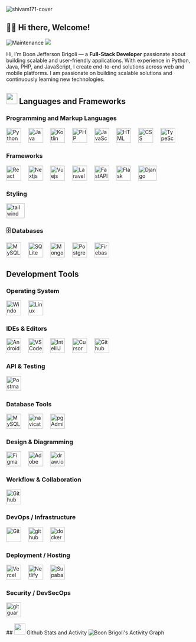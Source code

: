 ![shivam171-cover](https://github.com/Shivam171/Shivam171/assets/66107248/e660224b-261e-42ab-af67-fe1384c642b5)

## 👋🏼 Hi there, Welcome!



![Maintenance](https://img.shields.io/badge/Maintained%3F-yes-green.svg) ![](https://komarev.com/ghpvc/?username=Brigoliboon&label=Profile%20views&color=0e75b6&style=flat) 
<p>
  Hi, I’m Boon Jefferson Brigoli — a <b>Full-Stack Developer</b> passionate about building scalable and user-friendly applications. With experience in Python, Java, PHP, and JavaScript, I create end-to-end solutions across web and mobile platforms. I am passionate on building scalable solutions and continuously learning new technologies.
</p>

## <a href="#"><img src="https://media.tenor.com/GocCvG7hs78AAAAi/rocket-joypixels.gif" height="30"></a> Languages and Frameworks  
  <h3>Programming and Markup Languages</h3>
  <p>
    <img alt="Python" style='height:40px; width:40px' src="https://cdn-icons-png.flaticon.com/512/5968/5968350.png">
    &nbsp;&nbsp;&nbsp;
    <img alt="Java" style='height:40px; width:40px' src="https://cdn-icons-png.flaticon.com/512/226/226777.png">
    &nbsp;&nbsp;&nbsp;
    <img alt="Kotlin" style='height:40px; width:40px' src="https://upload.wikimedia.org/wikipedia/commons/7/74/Kotlin_Icon.png">
    &nbsp;&nbsp;&nbsp;
    <img alt="PHP" style='height:40px; width:40px' src="https://cdn-icons-png.flaticon.com/512/5968/5968332.png">
    &nbsp;&nbsp;&nbsp;
    <img alt="JavaScript" style='height:40px; width:40px' src="https://cdn-icons-png.flaticon.com/512/5968/5968292.png">
    &nbsp;&nbsp;&nbsp;
    <img alt="HTML" style='height:40px; width:40px' src="https://cdn-icons-png.flaticon.com/512/174/174854.png">
    &nbsp;&nbsp;&nbsp;
    <img alt="CSS" style='height:40px; width:40px' src="https://icon.icepanel.io/Technology/svg/CSS3.svg">
    &nbsp;&nbsp;&nbsp;
    <img alt="TypeScript" style='height:40px; width:40px' src="https://cdn-icons-png.flaticon.com/512/5968/5968381.png">
    
      
  </p>
  <h3>Frameworks</h3>
  <p>
    <img alt="React" style='height:40px; width:40px' src="https://cdn-icons-png.flaticon.com/512/15484/15484268.png">
    &nbsp;&nbsp;&nbsp;
    <img alt="Nextjs" style='height:40px; width:40px' src="https://logo.svgcdn.com/d/nextjs-original.png">
    &nbsp;&nbsp;&nbsp;
    <img alt="Vuejs" style='height:40px; width:40px' src="https://cdn-icons-png.flaticon.com/512/15484/15484278.png">
    &nbsp;&nbsp;&nbsp;
    <img alt="Laravel" style='height:40px; width:40px' src="https://icon.icepanel.io/Technology/svg/Laravel.svg">
    &nbsp;&nbsp;&nbsp;
    <img alt="FastAPI" style='height:40px; width:40px' src="https://icon.icepanel.io/Technology/svg/FastAPI.svg">
    &nbsp;&nbsp;&nbsp;
    <img alt="Flask" style='height:40px; width:40px' src="https://cdn.worldvectorlogo.com/logos/flask.svg">
    &nbsp;&nbsp;&nbsp;
    <img alt="Django" style='height:40px; width:50px' src="https://1000logos.net/wp-content/uploads/2020/08/Django-Logo.png">
  </p>

  <h3>Styling</h3>
  <p>
    <img alt="tailwind css" style='height:40px; width:50px' src="https://icon.icepanel.io/Technology/svg/Tailwind-CSS.svg">
  </p>
  
  <h3>🗄️ Databases</h3>
  
  <p>
    <img alt="MySQL" style='height:40px; width:40px' src="https://icon.icepanel.io/Technology/svg/MySQL.svg">
    &nbsp;&nbsp;&nbsp;
    <img alt="SQLite" style='height:40px; width:40px' src="https://icon.icepanel.io/Technology/png-shadow-512/SQLite.png">
    &nbsp;&nbsp;&nbsp;
    <img alt="MongoDB" style='height:40px; width:40px' src="https://icon.icepanel.io/Technology/svg/MongoDB.svg">
    &nbsp;&nbsp;&nbsp;
    <img alt="PostgreSQL" style='height:40px; width:40px' src="https://icon.icepanel.io/Technology/svg/PostgresSQL.svg">
    &nbsp;&nbsp;&nbsp;
    <img alt="Firebase Database" style='height:40px; width:40px' src="https://icon.icepanel.io/Technology/svg/Firebase.svg">
    &nbsp;&nbsp;&nbsp;
  </p>

  <h2>Development Tools</h2>
  
  <h3>Operating System</h3>
  <p>
    <img alt="Windows" style='height:40px; width:40px' src="https://icon.icepanel.io/Technology/svg/Windows-11.svg">
    &nbsp;&nbsp;&nbsp;
    <img alt="Linux" style='height:40px; width:40px' src="https://icon.icepanel.io/Technology/png-shadow-512/Linux.png">
    &nbsp;&nbsp;&nbsp;
  </p>

  <h3>IDEs & Editors</h3>
  <p>
    <img alt="Android Studio" style='height:40px; width:40px' src="https://icon.icepanel.io/Technology/png-shadow-512/Android-Studio.png">
    &nbsp;&nbsp;&nbsp;
    <img alt="VSCode" style='height:40px; width:40px' src="https://icon.icepanel.io/Technology/svg/Visual-Studio-Code-%28VS-Code%29.svg">
    &nbsp;&nbsp;&nbsp;
    <img alt="IntelliJ" style='height:40px; width:40px' src="https://icon.icepanel.io/Technology/svg/IntelliJ-IDEA.svg">
    &nbsp;&nbsp;&nbsp;
    <img alt="Cursor" style='height:40px; width:40px' src="https://avatars.githubusercontent.com/u/126759922?v=4">
    &nbsp;&nbsp;&nbsp;
    <img alt="Github" style='height:40px; width:40px' src="https://icon.icepanel.io/Technology/png-shadow-512/GitHub.png">
    &nbsp;&nbsp;&nbsp;
  </p>

  <h3>API & Testing</h3>
  <p>
    <img alt="Postman" style='height:40px; width:40px' src="https://icon.icepanel.io/Technology/svg/Postman.svg">
    &nbsp;&nbsp;&nbsp;
  </p>

  <h3>Database Tools</h3>
  <p>
    <img alt="MySQL Workbench" style='height:40px; width:40px' src="https://encrypted-tbn0.gstatic.com/images?q=tbn:ANd9GcSMrvSyvj8BDUx_a0If3L3Uwddocat7O9fjLA&s">
    &nbsp;&nbsp;&nbsp;
    <img alt="navicat" style='height:40px; width:40px' src="https://images-eds-ssl.xboxlive.com/image?url=4rt9.lXDC4H_93laV1_eHHFT949fUipzkiFOBH3fAiZZUCdYojwUyX2aTonS1aIwMrx6NUIsHfUHSLzjGJFxxh29Yv.2Ja4TSAEgerhoTfMgbt5tHz4C1ymm_O7w50cOpajGRr5nAMi3.OdbSH02ZAQ.uAnle8wNsjhPw1MJ5MY-&format=source">
    &nbsp;&nbsp;&nbsp;
    <img alt="pgAdmin 4" style='height:40px; width:40px' src="https://icon.icepanel.io/Technology/svg/PostgresSQL.svg">
    &nbsp;&nbsp;&nbsp;
  </p>

  <h3>Design & Diagramming</h3>
  <p>
    <img alt="Figma" style='height:40px; width:40px' src="https://icon.icepanel.io/Technology/svg/Figma.svg">
    &nbsp;&nbsp;&nbsp;
    <img alt="Adobe Illustrator" style='height:40px; width:40px' src="https://icon.icepanel.io/Technology/svg/Adobe-Illustrator.svg">
    &nbsp;&nbsp;&nbsp;
    <img alt="draw.io" style='height:40px; width:40px' src="https://upload.wikimedia.org/wikipedia/commons/thumb/3/3e/Diagrams.net_Logo.svg/2048px-Diagrams.net_Logo.svg.png">
    &nbsp;&nbsp;&nbsp;
  </p>

  <h3>Workflow & Collaboration</h3>
  <p>
    <img alt="Github" style='height:40px; width:40px' src="https://icon.icepanel.io/Technology/png-shadow-512/GitHub.png">
    &nbsp;&nbsp;&nbsp;
  </p>

  <h3>DevOps / Infrastructure</h3>
  <p>
    <img alt="Git" style='height:40px; width:40px' src="https://icon.icepanel.io/Technology/svg/Git.svg">
    &nbsp;&nbsp;&nbsp;
    <img alt="github actions" style='height:40px; width:40px' src="https://icon.icepanel.io/Technology/svg/GitHub-Actions.svg">
    &nbsp;&nbsp;&nbsp;
    <img alt="docker" style='height:40px; width:40px' src="https://icon.icepanel.io/Technology/svg/Docker.svg">
    &nbsp;&nbsp;&nbsp;
  </p>

  <h3>Deployment / Hosting</h3>
  <p>
    <img alt="Vercel" style='height:40px; width:40px' src="https://icon.icepanel.io/Technology/png-shadow-512/Vercel.png">
    &nbsp;&nbsp;&nbsp;
    <img alt="Netlify" style='height:40px; width:40px' src="https://cdn.freebiesupply.com/logos/large/2x/netlify-logo-png-transparent.png">
    &nbsp;&nbsp;&nbsp;
    <img alt="Supabase" style='height:40px; width:40px' src="https://cdn.prod.website-files.com/66842e04d18971242a294872/669e87d174d190a8ba60b861_supabase-TAiY.png">
    &nbsp;&nbsp;&nbsp;
  </p>

  <h3>Security / DevSecOps</h3>
  <p>
    <img alt="gitguardian" style='height:40px; width:40px' src="https://docs.gitguardian.com/img/favicon.ico">
    &nbsp;&nbsp;&nbsp;
  </p>
## <a href="#"><img src="https://emojis.slackmojis.com/emojis/images/1643515314/13343/trophy.gif?1643515314" height="30"></a> Github Stats and Activity
<img alt="Boon Brigoli's Activity Graph" src="https://github-readme-activity-graph.vercel.app/graph/?username=Brigoliboon&bg_color=1F222E&color=F8D866&line=F85D7F&point=FFFFFF&hide_border=true" />
